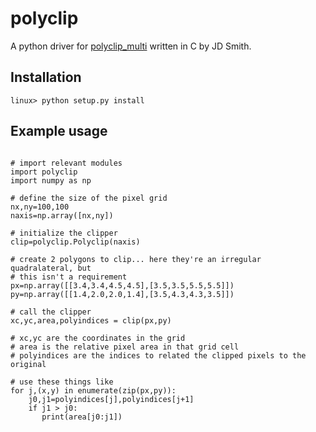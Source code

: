 # polyclip

A python driver for [polyclip_multi](http://tir.astro.utoledo.edu/jdsmith/code/idl.php) written in C by JD Smith.

## Installation
```
linux> python setup.py install
```


## Example usage
```

# import relevant modules
import polyclip
import numpy as np

# define the size of the pixel grid
nx,ny=100,100
naxis=np.array([nx,ny])

# initialize the clipper
clip=polyclip.Polyclip(naxis)

# create 2 polygons to clip... here they're an irregular quadralateral, but
# this isn't a requirement
px=np.array([[3.4,3.4,4.5,4.5],[3.5,3.5,5.5,5.5]])
py=np.array([[1.4,2.0,2.0,1.4],[3.5,4.3,4.3,3.5]])

# call the clipper
xc,yc,area,polyindices = clip(px,py)

# xc,yc are the coordinates in the grid
# area is the relative pixel area in that grid cell
# polyindices are the indices to related the clipped pixels to the original

# use these things like
for j,(x,y) in enumerate(zip(px,py)):
    j0,j1=polyindices[j],polyindices[j+1]
    if j1 > j0:
       print(area[j0:j1])
```












